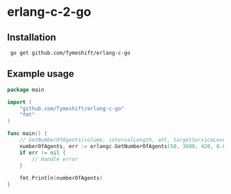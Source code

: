# erlang-c-2-go

## Installation
``` go get github.com/Tymeshift/erlang-c-go```

## Example usage
``` go
package main

import (
	"github.com/Tymeshift/erlang-c-go"
	"fmt"
)

func main() {
	// GetNumberOfAgents(volume, intervalLength, aht, targetServiceLevel, targetTime, maxOccupancy, shrinkage)
	numberOfAgents, err := erlangc.GetNumberOfAgents(50, 3600, 420, 0.8, 90, 0.8, 0.2)
	if err != nil {
		// Handle error
	}
	
	fmt.Println(numberOfAgents)
}

```
